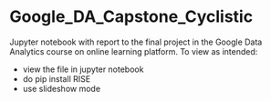 # Google_DA_Capstone_Cyclistic
Jupyter notebook with report to the final project in the Google Data Analytics course on online learning platform.
To view as intended:
- view the file in jupyter notebook
- do pip install RISE
- use slideshow mode
